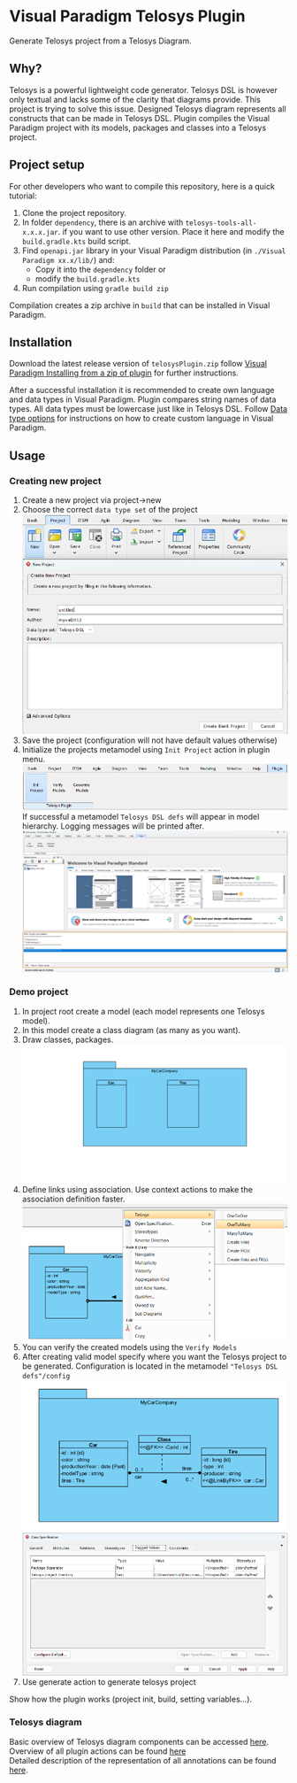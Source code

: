# Visual Paradigm Telosys Plugin
Generate Telosys project from a Telosys Diagram. 

## Why?
Telosys is a powerful lightweight code generator. Telosys DSL is however only textual and lacks some of the clarity 
that diagrams provide. This project is trying to solve this issue. Designed Telosys diagram represents all constructs 
that can be made in Telosys DSL. Plugin compiles the Visual Paradigm project with its models, packages and classes into 
a Telosys project.

## Project setup
For other developers who want to compile this repository, here is a quick tutorial:
1. Clone the project repository.
2. In folder `dependency`, there is an archive with `telosys-tools-all-x.x.x.jar`. if you want to use other version. 
Place it here and modify the `build.gradle.kts` build script.
3. Find `openapi.jar` library in your Visual Paradigm distribution (in `./Visual Paradigm xx.x/lib/`) and:
   * Copy it into the `dependency` folder or
   * modify the `build.gradle.kts`
4. Run compilation using `gradle build zip`

Compilation creates a zip archive in `build` that can be installed in Visual Paradigm.

## Installation
Download the latest release version of `telosysPlugin.zip` follow [Visual Paradigm Installing from a zip of plugin](https://www.visual-paradigm.com/support/documents/vpuserguide/124/254/7041_installingpl.html) 
for further instructions. 

After a successful installation it is recommended to create own language and data types 
in Visual Paradigm. Plugin compares string names of data types. All data types must be lowercase just like in Telosys 
DSL. Follow [Data type options](https://www.visual-paradigm.com/support/documents/vpuserguide/2270/2276/59851_datatype.html) 
for instructions on how to create custom language in Visual Paradigm.  

## Usage
### Creating new project
1. Create a new project via project->new
2. Choose the correct `data type set` of the project
![Create new project](/doc/imgs/demoProjectCreateNew.png)
3. Save the project (configuration will not have default values otherwise)
4. Initialize the projects metamodel using `Init Project` action in plugin menu.
![Init project](/doc/imgs/demoProjectInit.png)
If successful a metamodel `Telosys DSL defs` will appear in model hierarchy. Logging messages will be printed after.
![Successful init](/doc/imgs/demoProjectSuccessfulInit.png)
### Demo project
1. In project root create a model (each model represents one Telosys model).
2. In this model create a class diagram (as many as you want).
3. Draw classes, packages.
![Packages And Classes](/doc/imgs/demoProjectPackagesAndClasses.png)
4. Define links using association. Use context actions to make the association definition faster.
![Context Actions](/doc/imgs/demoProjectContextActions.png)
5. You can verify the created models using the `Verify Models`
6. After creating valid model specify where you want the Telosys project to be generated. Configuration 
is located in the metamodel `"Telosys DSL defs"/config`
![Complete demo model](/doc/imgs/demoProjectValidModel.png)
![Config](/doc/imgs/demoProjectConfig.png)
7. Use generate action to generate telosys project

Show how the plugin works (project init, build, setting variables...).
### Telosys diagram
Basic overview of Telosys diagram components can be accessed [here](doc/overview.md). <br>
Overview of all plugin actions can be found [here](doc/actions.md) <br>
Detailed description of the representation of all annotations can be found [here](doc/annotations.md). <br>
